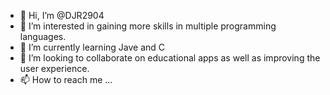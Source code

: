 - 👋 Hi, I’m @DJR2904
- 👀 I’m interested in gaining more skills in multiple programming languages.
- 🌱 I’m currently learning Jave and C
- 💞️ I’m looking to collaborate on educational apps as well as improving the user experience.
- 📫 How to reach me ...

<!---
DJR2904/DJR2904 is a ✨ special ✨ repository because its `README.md` (this file) appears on your GitHub profile.
You can click the Preview link to take a look at your changes.
--->

